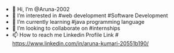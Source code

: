 - 👋 Hi, I’m @Aruna-2002
- 👀 I’m interested in #web development #Software Development
- 🌱 I’m currently learning #java programming language
- 💞️ I’m looking to collaborate on #internships
- 📫 How to reach me Linkedin Profile Link # https://www.linkedin.com/in/aruna-kumari-20551b190/

<!---
Aruna-1947/Aruna-1947 is a ✨ special ✨ repository because its `README.md` (this file) appears on your GitHub profile.
You can click the Preview link to take a look at your changes.
--->
